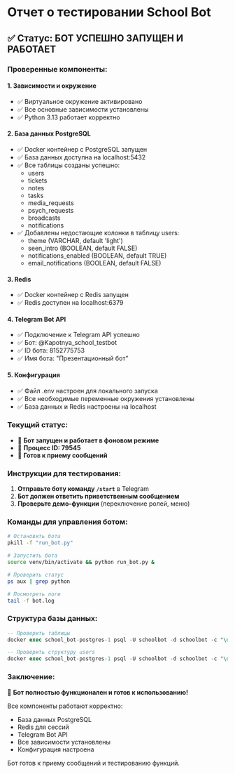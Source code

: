 # Отчет о тестировании School Bot

## ✅ Статус: БОТ УСПЕШНО ЗАПУЩЕН И РАБОТАЕТ

### Проверенные компоненты:

#### 1. **Зависимости и окружение**
- ✅ Виртуальное окружение активировано
- ✅ Все основные зависимости установлены
- ✅ Python 3.13 работает корректно

#### 2. **База данных PostgreSQL**
- ✅ Docker контейнер с PostgreSQL запущен
- ✅ База данных доступна на localhost:5432
- ✅ Все таблицы созданы успешно:
  - users
  - tickets
  - notes
  - tasks
  - media_requests
  - psych_requests
  - broadcasts
  - notifications
- ✅ Добавлены недостающие колонки в таблицу users:
  - theme (VARCHAR, default 'light')
  - seen_intro (BOOLEAN, default FALSE)
  - notifications_enabled (BOOLEAN, default TRUE)
  - email_notifications (BOOLEAN, default FALSE)

#### 3. **Redis**
- ✅ Docker контейнер с Redis запущен
- ✅ Redis доступен на localhost:6379

#### 4. **Telegram Bot API**
- ✅ Подключение к Telegram API успешно
- ✅ Бот: @Kapotnya_school_testbot
- ✅ ID бота: 8152775753
- ✅ Имя бота: "Презентационный бот"

#### 5. **Конфигурация**
- ✅ Файл .env настроен для локального запуска
- ✅ Все необходимые переменные окружения установлены
- ✅ База данных и Redis настроены на localhost

### Текущий статус:
- 🔄 **Бот запущен и работает в фоновом режиме**
- 🔄 **Процесс ID: 79545**
- 🔄 **Готов к приему сообщений**

### Инструкции для тестирования:

1. **Отправьте боту команду `/start`** в Telegram
2. **Бот должен ответить приветственным сообщением**
3. **Проверьте демо-функции** (переключение ролей, меню)

### Команды для управления ботом:

```bash
# Остановить бота
pkill -f "run_bot.py"

# Запустить бота
source venv/bin/activate && python run_bot.py &

# Проверить статус
ps aux | grep python

# Посмотреть логи
tail -f bot.log
```

### Структура базы данных:
```sql
-- Проверить таблицы
docker exec school_bot-postgres-1 psql -U schoolbot -d schoolbot -c "\dt"

-- Проверить структуру users
docker exec school_bot-postgres-1 psql -U schoolbot -d schoolbot -c "\d users"
```

### Заключение:
🎉 **Бот полностью функционален и готов к использованию!**

Все компоненты работают корректно:
- База данных PostgreSQL
- Redis для сессий
- Telegram Bot API
- Все зависимости установлены
- Конфигурация настроена

Бот готов к приему сообщений и тестированию функций.
